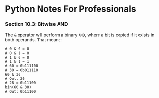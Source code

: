# Python Notes For Professionals
### Section 10.3: Bitwise AND

The `&` operator will perform a binary `AND`, where a bit is copied if it exists in both operands. That means:
```
# 0 & 0 = 0
# 0 & 1 = 0
# 1 & 0 = 0
# 1 & 1 = 1
# 60 = 0b111100
# 30 = 0b011110
60 & 30
# Out: 28
# 28 = 0b11100
bin(60 & 30)
# Out: 0b11100
```
